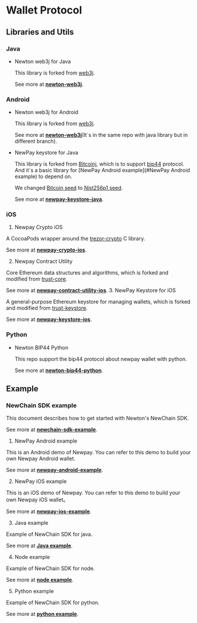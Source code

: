 # Wallet Protocol

## Libraries and Utils

### Java

- Newton web3j for Java

  This library is forked from [web3j](https://github.com/web3j/web3j). 

  See more at **[newton-web3j](https://github.com/newtondevelop/newton-web3j/tree/newton)**.

### Android 

- Newton web3j for Android

  This library is forked from [web3j](https://github.com/web3j/web3j). 

  See more at **[newton-web3j](https://github.com/newtondevelop/newton-web3j/tree/newton-android)**(It\`s in the same repo with java library but in different branch).

- NewPay keystore for Java

  This library is forked from [Bitcoinj](https://github.com/bitcoinj/bitcoinj), which is to support [bip44](https://github.com/satoshilabs/slips/blob/master/slip-0044.md) protocol. And it\`s a basic library for [NewPay Android example](#NewPay Android example) to depend on.

  We changed [Bitcoin seed](https://github.com/bitcoinj/bitcoinj/blob/master/core/src/main/java/org/bitcoinj/crypto/HDKeyDerivation.java#L65) to [Nist256p1 seed](https://github.com/newtondevelop/newton-keystore-java/blob/master/core/src/main/java/org/bitcoinj/crypto/HDKeyDerivation.java#L66).

  See more at **[newpay-keystore-java](https://github.com/newtondevelop/newton-keystore-java)**.

### iOS

1. Newpay Crypto iOS

  A CocoaPods wrapper around the [trezor-crypto](https://github.com/trezor/trezor-crypto) C library.

  See more at **[newpay-crypto-ios](https://github.com/newtondevelop/newpay-crypto-ios)**.

2. Newpay Contract Utility

  Core Ethereum data structures and algorithms, which is forked and modified from [trust-core](https://github.com/trustwallet/trust-core).

  See more at **[newpay-contract-utility-ios](https://github.com/newtondevelop/newpay-contract-utility-ios)**.
3. NewPay Keystore for iOS

  A general-purpose Ethereum keystore for managing wallets, which is forked and modified from [trust-keystore](https://github.com/trustwallet/trust-keystore).

  See more at **[newpay-keystore-ios](https://github.com/newtondevelop/newpay-keystore-ios)**.

### Python

- Newton BIP44 Python

  This repo support the bip44 protocol about newpay wallet with python.

  See more at **[newton-bip44-python](https://github.com/weixuefeng/newton-bip44-python)**.

## Example

### NewChain SDK example

  This document describes how to get started with Newton's NewChain SDK.

  See more at **[newchain-sdk-example](https://github.com/newtonproject/newchain-sdk-example)**.

1. NewPay Android example 

  This is an Android demo of Newpay. You can refer to this demo to build your own Newpay Android wallet.

  See more at **[newpay-android-example](https://github.com/newtondevelop/newpay-android-example)**.

2. NewPay iOS example

  This is an iOS demo of Newpay. You can refer to this demo to build your own Newpay iOS wallet。

  See more at **[newpay-ios-example](https://github.com/newtondevelop/newpay-ios-example)**.

3. Java example

  Example of NewChain SDK for java.

  See more at **[Java example](https://github.com/newtonproject/newchain-sdk-example/tree/master/examples/java)**.

4. Node example

  Example of NewChain SDK for node.

  See more at **[node example](https://github.com/newtonproject/newchain-sdk-example/tree/master/examples/node)**.

5. Python example

  Example of NewChain SDK for python.

  See more at **[python example](https://github.com/newtonproject/newchain-sdk-example/tree/master/examples/python)**.
